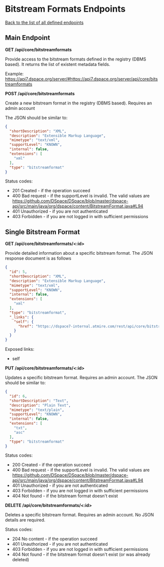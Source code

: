 # Bitstream Formats Endpoints

[Back to the list of all defined endpoints](endpoints.md)

## Main Endpoint

**GET /api/core/bitstreamformats**

Provide access to the bitstream formats defined in the registry (DBMS based). It returns the list of existent metadata
fields.

Example: <https://api7.dspace.org/server/#https://api7.dspace.org/server/api/core/bitstreamformats>

**POST /api/core/bitstreamformats**

Create a new bitstream format in the registry (DBMS based). Requires an admin account

The JSON should be similar to:

```json
{
  "shortDescription": "XML",
  "description": "Extensible Markup Language",
  "mimetype": "text/xml",
  "supportLevel": "KNOWN",
  "internal": false,
  "extensions": [
    "xml"
  ],
  "type": "bitstreamformat"
}
```

Status codes:

* 201 Created - if the operation succeed
* 400 Bad request - if the supportLevel is invalid. The valid values
  are https://github.com/DSpace/DSpace/blob/master/dspace-api/src/main/java/org/dspace/content/BitstreamFormat.java#L94
* 401 Unauthorized - if you are not authenticated
* 403 Forbidden - if you are not logged in with sufficient permissions

## Single Bitstream Format

**GET /api/core/bitstreamformats/<:id>**

Provide detailed information about a specific bitstream format. The JSON response document is as follows

```json
{
  "id": 5,
  "shortDescription": "XML",
  "description": "Extensible Markup Language",
  "mimetype": "text/xml",
  "supportLevel": "KNOWN",
  "internal": false,
  "extensions": [
    "xml"
  ],
  "type": "bitstreamformat",
  "_links": {
    "self": {
      "href": "https://dspace7-internal.atmire.com/rest/api/core/bitstreamformats/5"
    }
  }
}
```

Exposed links:

* self

**PUT /api/core/bitstreamformats/<:id>**

Updates a specific bitstream format. Requires an admin account. The JSON should be similar to:

```json
{
  "id": 6,
  "shortDescription": "Text",
  "description": "Plain Text",
  "mimetype": "text/plain",
  "supportLevel": "KNOWN",
  "internal": false,
  "extensions": [
    "txt",
    "asc"
  ],
  "type": "bitstreamformat"
}

```

Status codes:

* 200 Created - if the operation succeed
* 400 Bad request - if the supportLevel is invalid. The valid values
  are https://github.com/DSpace/DSpace/blob/master/dspace-api/src/main/java/org/dspace/content/BitstreamFormat.java#L94
* 401 Unauthorized - if you are not authenticated
* 403 Forbidden - if you are not logged in with sufficient permissions
* 404 Not found - if the bitstream format doesn't exist

**DELETE /api/core/bitstreamformats/<:id>**

Deletes a specific bitstream format. Requires an admin account. No JSON details are required.

Status codes:

* 204 No content - if the operation succeed
* 401 Unauthorized - if you are not authenticated
* 403 Forbidden - if you are not logged in with sufficient permissions
* 404 Not found - if the bitstream format doesn't exist (or was already deleted)
